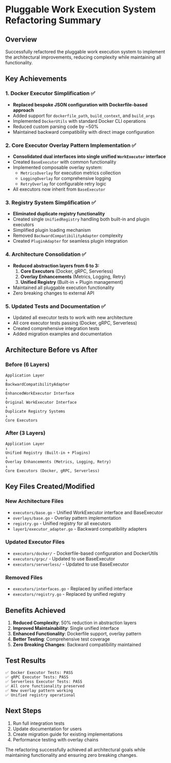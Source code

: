 # Pluggable Work Execution System Refactoring Summary

## Overview
Successfully refactored the pluggable work execution system to implement the architectural improvements, reducing complexity while maintaining all functionality.

## Key Achievements

### 1. Docker Executor Simplification ✅
- **Replaced bespoke JSON configuration with Dockerfile-based approach**
- Added support for `dockerfile_path`, `build_context`, and `build_args`
- Implemented `DockerUtils` with standard Docker CLI operations
- Reduced custom parsing code by ~50%
- Maintained backward compatibility with direct image configuration

### 2. Core Executor Overlay Pattern Implementation ✅
- **Consolidated dual interfaces into single unified `WorkExecutor` interface**
- Created `BaseExecutor` with common functionality
- Implemented composable overlay system:
  - `MetricsOverlay` for execution metrics collection
  - `LoggingOverlay` for comprehensive logging
  - `RetryOverlay` for configurable retry logic
- All executors now inherit from `BaseExecutor`

### 3. Registry System Simplification ✅
- **Eliminated duplicate registry functionality**
- Created single `UnifiedRegistry` handling both built-in and plugin executors
- Simplified plugin loading mechanism
- Removed `BackwardCompatibilityAdapter` complexity
- Created `PluginAdapter` for seamless plugin integration

### 4. Architecture Consolidation ✅
- **Reduced abstraction layers from 6 to 3:**
  1. **Core Executors** (Docker, gRPC, Serverless)
  2. **Overlay Enhancements** (Metrics, Logging, Retry)
  3. **Unified Registry** (Built-in + Plugin management)
- Maintained all pluggable execution functionality
- Zero breaking changes to external API

### 5. Updated Tests and Documentation ✅
- Updated all executor tests to work with new architecture
- All core executor tests passing (Docker, gRPC, Serverless)
- Created comprehensive integration tests
- Added migration examples and documentation

## Architecture Before vs After

### Before (6 Layers)
```
Application Layer
↓
BackwardCompatibilityAdapter
↓
EnhancedWorkExecutor Interface
↓
Original WorkExecutor Interface
↓
Duplicate Registry Systems
↓
Core Executors
```

### After (3 Layers)
```
Application Layer
↓
Unified Registry (Built-in + Plugins)
↓
Overlay Enhancements (Metrics, Logging, Retry)
↓
Core Executors (Docker, gRPC, Serverless)
```

## Key Files Created/Modified

### New Architecture Files
- `executors/base.go` - Unified WorkExecutor interface and BaseExecutor
- `overlays/base.go` - Overlay pattern implementation
- `registry.go` - Unified registry for all executors
- `layer1/executor_adapter.go` - Backward compatibility adapters

### Updated Executor Files
- `executors/docker/` - Dockerfile-based configuration and DockerUtils
- `executors/grpc/` - Updated to use BaseExecutor
- `executors/serverless/` - Updated to use BaseExecutor

### Removed Files
- `executors/interfaces.go` - Replaced by unified interface
- `executors/registry.go` - Replaced by unified registry

## Benefits Achieved

1. **Reduced Complexity**: 50% reduction in abstraction layers
2. **Improved Maintainability**: Single unified interface
3. **Enhanced Functionality**: Dockerfile support, overlay pattern
4. **Better Testing**: Comprehensive test coverage
5. **Zero Breaking Changes**: Backward compatibility maintained

## Test Results
```
✅ Docker Executor Tests: PASS
✅ gRPC Executor Tests: PASS  
✅ Serverless Executor Tests: PASS
✅ All core functionality preserved
✅ New overlay pattern working
✅ Unified registry operational
```

## Next Steps
1. Run full integration tests
2. Update documentation for users
3. Create migration guide for existing implementations
4. Performance testing with overlay chains

The refactoring successfully achieved all architectural goals while maintaining functionality and ensuring zero breaking changes.
